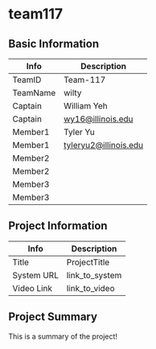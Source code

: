 # team117

## Basic Information

|   Info      |        Description     |
| ----------- | ---------------------- |
| TeamID      |        Team-117        |
| TeamName    |         wilty          |
| Captain     |       William Yeh      |
| Captain     |  wy16@illinois.edu     |
| Member1     |        Tyler Yu        |
| Member1     |  tyleryu2@illinois.edu |
| Member2     |                        |
| Member2     |                        |
| Member3     |                        |
| Member3     |                        |

## Project Information

|   Info      |        Description     |
| ----------- | ---------------------- |
|  Title      |       ProjectTitle     |
| System URL  |      link_to_system    |
| Video Link  |      link_to_video     |

## Project Summary

This is a summary of the project!
